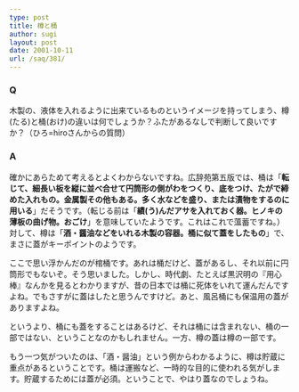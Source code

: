 ```yaml
---
type: post
title: 樽と桶
author: sugi
layout: post
date: 2001-10-11
url: /saq/381/
---
```

### Q 

木製の、液体を入れるように出来ているものというイメージを持ってしまう、樽(たる)と桶(おけ)の違いは何でしょうか？ふたがあるなしで判断して良いですか？（ひろ=hiroさんからの質問）

### A 

確かにあらためて考えるとよくわからないですね。広辞苑第五版では、桶は「**転じて、細長い板を縦に並べ合せて円筒形の側がわをつくり、底をつけ、たがで締めた入れもの。金属製その他もある。多く水などを盛り、または漬物をするのに用いる**」だそうです。（転じる前は「**績(う)んだアサを入れておく器。ヒノキの薄板の曲げ物。おごけ**」を意味していたようです。これはこれで薀蓄ですね。）対して、樽は「**酒・醤油などをいれる木製の容器。桶に似て蓋をしたもの**」で、まさに蓋がキーポイントのようです。

ここで思い浮かんだのが棺桶です。あれは桶だけど、蓋があるし、それ以前に円筒形でもないぞ。そう思いました。しかし、時代劇、たとえば黒沢明の『用心棒』なんかを見るとわかりますが、昔の日本では桶に死体をいれて運んだんですよね。でもさすがに蓋はしたと思うんですけど。あと、風呂桶にも保温用の蓋がありますよね。

というより、桶にも蓋をすることはあるけど、それは桶には含まれない、桶の一部ではない、ということなのかもしれません。一方、樽の蓋は樽の一部です。

もう一つ気がついたのは、「酒・醤油」という例からわかるように、樽は貯蔵に重点があるということです。桶は運搬など、一時的な目的に使われる気がします。貯蔵するためには蓋が必須。ということで、やはり蓋なのでしょうね。
